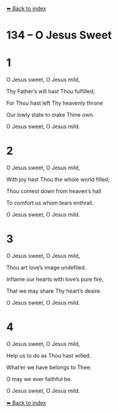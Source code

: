 [⬅️ Back to index](../README.md)

# 134 – O Jesus Sweet





# 1

O Jesus sweet, O Jesus mild,

Thy Father’s will hast Thou fulfilled;

For Thou hast left Thy heavenly throne

Our lowly state to make Thine own.

O Jesus sweet, O Jesus mild.



# 2

O Jesus sweet, O Jesus mild,

With joy hast Thou the whole world filled;

Thou comest down from heaven’s hall

To comfort us whom tears enthrall.

O Jesus sweet, O Jesus mild.



# 3

O Jesus sweet, O Jesus mild,

Thou art love’s image undefiled.

Inflame our hearts with love’s pure fire,

That we may share Thy heart’s desire.

O Jesus sweet, O Jesus mild.



# 4

O Jesus sweet, O Jesus mild,

Help us to do as Thou hast willed.

What’er we have belongs to Thee:

O may we ever faithful be.

O Jesus sweet, O Jesus mild.

[⬅️ Back to index](../README.md)
